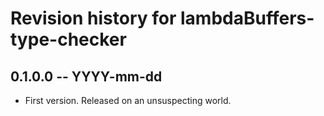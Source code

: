 # Revision history for lambdaBuffers-type-checker

## 0.1.0.0 -- YYYY-mm-dd

* First version. Released on an unsuspecting world.
